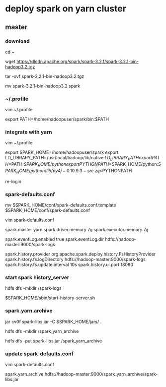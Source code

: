 # deploy spark on yarn cluster

## master

### download

cd ~

wget https://dlcdn.apache.org/spark/spark-3.2.1/spark-3.2.1-bin-hadoop3.2.tgz

tar -xvf spark-3.2.1-bin-hadoop3.2.tgz

mv spark-3.2.1-bin-hadoop3.2 spark

### ~/.profile

vim ~/.profile

export PATH=/home/hadoopuser/spark/bin:$PATH

### integrate with yarn

vim ~/.profile

export SPARK_HOME=/home/hadoopuser/spark
export LD_LIBRARY_PATH=/usr/local/hadoop/lib/native:$LD_LIBRARY_PATH
export PATH=$PATH:$SPARK_HOME/python
export PYTHONPATH=$SPARK_HOME/python:$SPARK_HOME/python/lib/py4j-0.10.9.3-src.zip:$PYTHONPATH

re-login

### spark-defaults.conf

mv $SPARK_HOME/conf/spark-defaults.conf.template $SPARK_HOME/conf/spark-defaults.conf

vim spark-defaults.conf

spark.master    yarn
spark.driver.memory    7g
spark.executor.memory     7g

spark.eventLog.enabled  true
spark.eventLog.dir hdfs://hadoop-master:9000/spark-logs

spark.history.provider            org.apache.spark.deploy.history.FsHistoryProvider
spark.history.fs.logDirectory     hdfs://hadoop-master:9000/spark-logs
spark.history.fs.update.interval  10s
spark.history.ui.port             18080

### start spark history_server

hdfs dfs -mkdir /spark-logs

$SPARK_HOME/sbin/start-history-server.sh


### spark.yarn.archive

jar cv0f spark-libs.jar -C $SPARK_HOME/jars/ .

hdfs dfs -mkdir /spark_yarn_archive

hdfs dfs -put spark-libs.jar /spark_yarn_archive

### update spark-defaults.conf

vim spark-defaults.conf

spark.yarn.archive  hdfs://hadoop-master:9000/spark_yarn_archive/spark-libs.jar